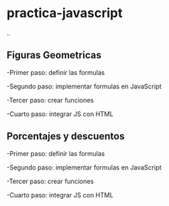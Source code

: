 # practica-javascript

..

## Figuras Geometricas

-Primer paso: definir las formulas

-Segundo paso: implementar formulas en JavaScript

-Tercer paso: crear funciones

-Cuarto paso: integrar JS con HTML

## Porcentajes y descuentos

-Primer paso: definir las formulas

-Segundo paso: implementar formulas en JavaScript

-Tercer paso: crear funciones

-Cuarto paso: integrar JS con HTML
